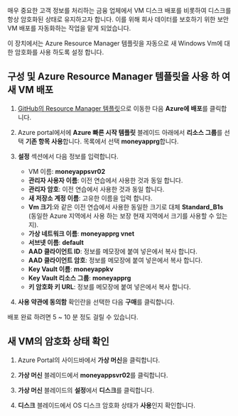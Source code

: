 매우 중요한 고객 정보를 처리하는 금융 업체에서 VM 디스크 배포를 비롯하여 디스크를 항상 암호화된 상태로 유지하고자 합니다. 이를 위해 회사 데이터를 보호하기 위한 보안 VM 배포를 자동화하는 작업을 맡게 되었습니다.

이 장치에서는 Azure Resource Manager 템플릿을 자동으로 새 Windows Vm에 대 한 암호화를 사용 하도록 설정 합니다.

## <a name="configure-and-deploy-a-new-vm-using-an-azure-resource-manager-template"></a>구성 및 Azure Resource Manager 템플릿을 사용 하 여 새 VM 배포

1. [GitHub의 Resource Manager 템플릿](https://github.com/Azure/azure-quickstart-templates/tree/master/201-encrypt-create-new-vm-gallery-image)으로 이동한 다음 **Azure에 배포**를 클릭합니다.
1. Azure portal에서에 **Azure 빠른 시작 템플릿** 블레이드 아래에서 **리소스 그룹**를 선택 **기존 항목 사용**합니다. 목록에서 선택 **moneyapprg**합니다.
1. **설정** 섹션에서 다음 정보를 입력합니다.

   - VM 이름: **moneyappsvr02**
   - **관리자 사용자 이름**: 이전 연습에서 사용한 것과 동일 합니다.
   - **관리자 암호**: 이전 연습에서 사용한 것과 동일 합니다.
   - **새 저장소 계정 이름**: 고유한 이름을 입력 합니다.
   - **Vm 크기**:와 같은 이전 연습에서 사용한 동일한 크기로 대체 **Standard_B1s** (동일한 Azure 지역에서 사용 하는 보장 현재 지역에서 크기를 사용할 수 있는지).
   - **가상 네트워크 이름**: **moneyapprg vnet**
   - **서브넷 이름**: **default**
   - **AAD 클라이언트 ID**: 정보를 메모장에 붙여 넣은에서 복사 합니다.
   - **AAD 클라이언트 암호**: 정보를 메모장에 붙여 넣은에서 복사 합니다.
   - **Key Vault 이름**: **moneyappkv**
   - **Key Vault 리소스 그룹**: **moneyapprg**
   - **키 암호화 키 URL**: 정보를 메모장에 붙여 넣은에서 복사 합니다.
1. **사용 약관에 동의함** 확인란을 선택한 다음 **구매**를 클릭합니다.

배포 완료 하려면 5 ~ 10 분 정도 걸릴 수 있습니다.

## <a name="verify-encryption-status-of-new-vm"></a>새 VM의 암호화 상태 확인

1. Azure Portal의 사이드바에서 **가상 머신**을 클릭합니다.

1. **가상 머신** 블레이드에서 **moneyappsvr02**를 클릭합니다.

1. **가상 머신** 블레이드의 **설정**에서 **디스크**를 클릭합니다.

1. **디스크** 블레이드에서 OS 디스크 암호화 상태가 **사용**인지 확인합니다.
